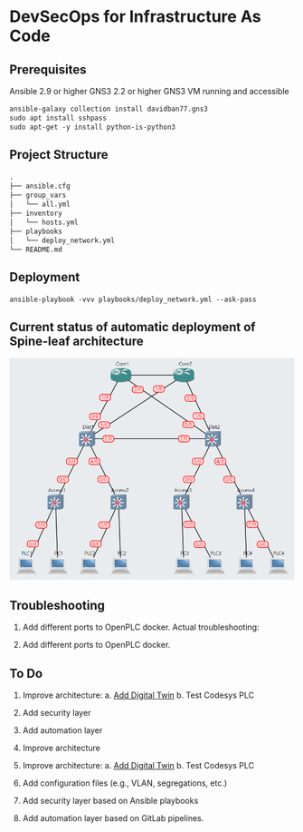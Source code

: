 # DevSecOps for Infrastructure As Code

## Prerequisites

Ansible 2.9 or higher
GNS3 2.2 or higher
GNS3 VM running and accessible

```console
ansible-galaxy collection install davidban77.gns3
sudo apt install sshpass
sudo apt-get -y install python-is-python3
```

## Project Structure

```console
.
├── ansible.cfg
├── group_vars
│   └── all.yml
├── inventory
│   └── hosts.yml
├── playbooks
│   └── deploy_network.yml
└── README.md
```

## Deployment

```
ansible-playbook -vvv playbooks/deploy_network.yml --ask-pass
```

## Current status of automatic deployment of Spine-leaf architecture

![alt text](documentation/actual_net.png)


## Troubleshooting

1. Add different ports to OpenPLC docker.
Actual troubleshooting:

1. Add different ports to OpenPLC docker.

## To Do

1. Improve architecture:
    a. [Add Digital Twin](https://github.com/borgestassio/Wind-Turbine-Control)
    b. Test Codesys PLC
2. Add security layer
3. Add automation layer

1. Improve architecture 
2. Improve architecture:
    a. [Add Digital Twin](https://github.com/borgestassio/Wind-Turbine-Control)
    b. Test Codesys PLC
3. Add configuration files (e.g., VLAN, segregations, etc.)
4. Add security layer based on Ansible playbooks
5. Add automation layer based on GitLab pipelines.